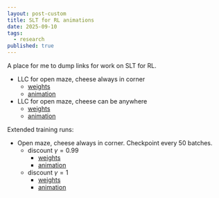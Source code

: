 ```yaml
---
layout: post-custom
title: SLT for RL animations
date: 2025-09-10
tags:
  - research
published: true
---
```


A place for me to dump links for work on SLT for RL.

* LLC for open maze, cheese always in corner
    * [weights](https://huggingface.co/davidquarel/jaxgmg_ckpt_pt/tree/main/vpg_alpha_0_open)
    * [animation](llc0.html)
* LLC for open maze, cheese can be anywhere
    * [weights](https://huggingface.co/davidquarel/jaxgmg_ckpt_pt/tree/main/vpg_alpha_1_open)
    * [animation](llc1.html)

Extended training runs:

* Open maze, cheese always in corner. Checkpoint every 50 batches.
    * discount $\gamma = 0.99$
        * [weights](https://huggingface.co/davidquarel/jaxgmg_ckpt_pt/tree/main/vpg_open_steps%3D10B_g%3D0.99)
        * [animation](llc/g99.html)
    * discount $\gamma = 1$
        * [weights](https://huggingface.co/davidquarel/jaxgmg_ckpt_pt/tree/main/vpg_open_steps%3D10B_g%3D1.00)
        * [animation](llc/g100.html)